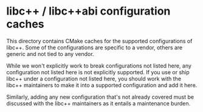 # libc++ / libc++abi configuration caches

This directory contains CMake caches for the supported configurations of libc++.
Some of the configurations are specific to a vendor, others are generic and not
tied to any vendor.

While we won't explicitly work to break configurations not listed here, any
configuration not listed here is not explicitly supported. If you use or ship
libc++ under a configuration not listed here, you should work with the libc++
maintainers to make it into a supported configuration and add it here.

Similarly, adding any new configuration that's not already covered must be
discussed with the libc++ maintainers as it entails a maintenance burden.
